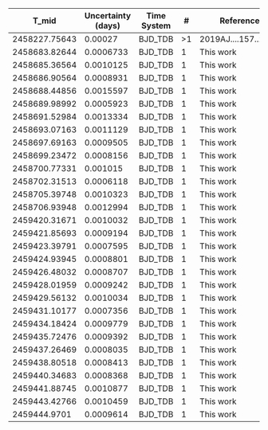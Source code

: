 |T_mid        |Uncertainty (days)|Time System|#  |Reference           |
|-------------|------------------|-----------|---|--------------------|
|2458227.75643|0.00027           |BJD_TDB    |>1 |2019AJ....157..224A |
|2458683.82644|0.0006733         |BJD_TDB    |1  |This work           |
|2458685.36564|0.0010125         |BJD_TDB    |1  |This work           |
|2458686.90564|0.0008931         |BJD_TDB    |1  |This work           |
|2458688.44856|0.0015597         |BJD_TDB    |1  |This work           |
|2458689.98992|0.0005923         |BJD_TDB    |1  |This work           |
|2458691.52984|0.0013334         |BJD_TDB    |1  |This work           |
|2458693.07163|0.0011129         |BJD_TDB    |1  |This work           |
|2458697.69163|0.0009505         |BJD_TDB    |1  |This work           |
|2458699.23472|0.0008156         |BJD_TDB    |1  |This work           |
|2458700.77331|0.001015          |BJD_TDB    |1  |This work           |
|2458702.31513|0.0006118         |BJD_TDB    |1  |This work           |
|2458705.39748|0.0010323         |BJD_TDB    |1  |This work           |
|2458706.93948|0.0012994         |BJD_TDB    |1  |This work           |
|2459420.31671|0.0010032         |BJD_TDB    |1  |This work           |
|2459421.85693|0.0009194         |BJD_TDB    |1  |This work           |
|2459423.39791|0.0007595         |BJD_TDB    |1  |This work           |
|2459424.93945|0.0008801         |BJD_TDB    |1  |This work           |
|2459426.48032|0.0008707         |BJD_TDB    |1  |This work           |
|2459428.01959|0.0009242         |BJD_TDB    |1  |This work           |
|2459429.56132|0.0010034         |BJD_TDB    |1  |This work           |
|2459431.10177|0.0007356         |BJD_TDB    |1  |This work           |
|2459434.18424|0.0009779         |BJD_TDB    |1  |This work           |
|2459435.72476|0.0009392         |BJD_TDB    |1  |This work           |
|2459437.26469|0.0008035         |BJD_TDB    |1  |This work           |
|2459438.80518|0.0008413         |BJD_TDB    |1  |This work           |
|2459440.34683|0.0008368         |BJD_TDB    |1  |This work           |
|2459441.88745|0.0010877         |BJD_TDB    |1  |This work           |
|2459443.42766|0.0010459         |BJD_TDB    |1  |This work           |
|2459444.9701 |0.0009614         |BJD_TDB    |1  |This work           |
